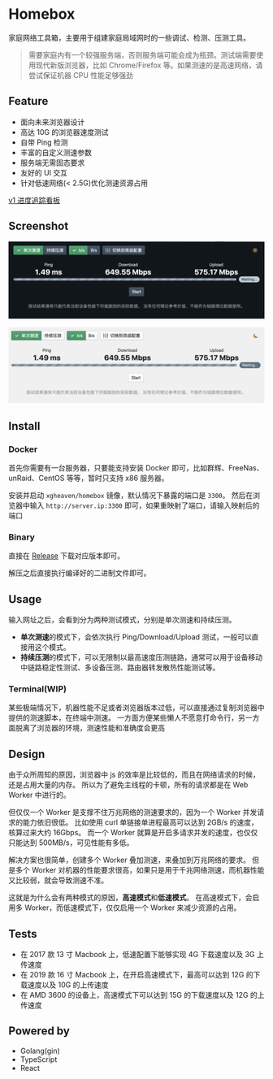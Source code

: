 # Homebox

家庭网络工具箱，主要用于组建家庭局域网时的一些调试、检测、压测工具。

> 需要家庭内有一个较强服务端，否则服务端可能会成为瓶颈。测试端需要使用现代新版浏览器，比如 Chrome/Firefox 等。如果测速的是高速网络，请尝试保证机器 CPU 性能足够强劲

## Feature

- 面向未来浏览器设计
- 高达 10G 的浏览器速度测试
- 自带 Ping 检测
- 丰富的自定义测速参数
- 服务端无需固态要求
- 友好的 UI 交互
- 针对低速网络(< 2.5G)优化测速资源占用

[v1 进度追踪看板](https://github.com/XGHeaven/homebox/projects/1)

## Screenshot

![dark-theme](./doc/dark-theme.png)

![light-theme](./doc/light-theme.png)

## Install

### Docker

首先你需要有一台服务器，只要能支持安装 Docker 即可，比如群辉、FreeNas、unRaid、CentOS 等等，暂时只支持 x86 服务器。

安装并启动 `xgheaven/homebox` 镜像，默认情况下暴露的端口是 `3300`。
然后在浏览器中输入 `http://server.ip:3300` 即可，如果重映射了端口，请输入映射后的端口

### Binary

直接在 [Release](https://github.com/XGHeaven/homebox/releases) 下载对应版本即可。

解压之后直接执行编译好的二进制文件即可。

## Usage

输入网址之后，会看到分为两种测试模式，分别是单次测速和持续压测。

- **单次测速**的模式下，会依次执行 Ping/Download/Upload 测试，一般可以直接用这个模式。
- **持续压测**的模式下，可以无限制以最高速度压测链路，通常可以用于设备移动中链路稳定性测试、多设备压测、路由器转发散热性能测试等。

### Terminal(WIP)

某些极端情况下，机器性能不足或者浏览器版本过低，可以直接通过复制浏览器中提供的测速脚本，在终端中测速。
一方面方便某些懒人不愿意打命令行，另一方面脱离了浏览器的环境，测速性能和准确度会更高

## Design

由于众所周知的原因，浏览器中 js 的效率是比较低的，而且在网络请求的时候，还是占用大量的内存。
所以为了避免主线程的卡顿，所有的请求都是在 Web Worker 中进行的。

但仅仅一个 Worker 是支撑不住万兆网络的测速要求的，因为一个 Worker 并发请求的能力依旧很低。
比如使用 curl 单链接单进程最高可以达到 2GB/s 的速度，核算过来大约 16Gbps。
而一个 Worker 就算是开启多请求并发的速度，也仅仅只能达到 500MB/s，可见性能有多低。

解决方案也很简单，创建多个 Worker 叠加测速，来叠加到万兆网络的要求。
但是多个 Worker 对机器的性能要求很高，如果只是用于千兆网络测速，而机器性能又比较弱，就会导致测速不准。

这就是为什么会有两种模式的原因，**高速模式**和**低速模式**。
在高速模式下，会启用多 Worker，而低速模式下，仅仅启用一个 Worker 来减少资源的占用。

## Tests

- 在 2017 款 13 寸 Macbook 上，低速配置下能够实现 4G 下载速度以及 3G 上传速度
- 在 2019 款 16 寸 Macbook 上，在开启高速模式下，最高可以达到 12G 的下载速度以及 10G 的上传速度
- 在 AMD 3600 的设备上，高速模式下可以达到 15G 的下载速度以及 12G 的上传速度

## Powered by

- Golang(gin)
- TypeScript
- React
